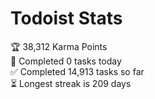 
# Todoist Stats

<!-- TODO-IST:START -->
🏆  38,312 Karma Points           
🌸  Completed 0 tasks today           
✅  Completed 14,913 tasks so far           
⏳  Longest streak is 209 days
<!-- TODO-IST:END -->
